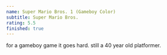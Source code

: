 ```yaml
---
name: Super Mario Bros. 1 (Gameboy Color)
subtitle: Super Mario Bros.
rating: 5.5
finished: true
---
```


for a gameboy game it goes hard. still a 40 year old platformer.
